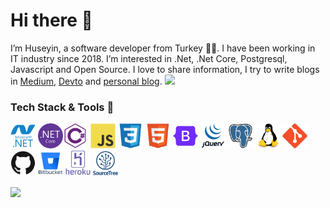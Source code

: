 # Hi there 👋

I’m Huseyin, a software developer from Turkey 👨‍💻. I have been working in IT industry since 2018. I’m interested in .Net, .Net Core, Postgresql, Javascript and Open Source. I love to share information, I try to write blogs in [Medium](https://medium.com/@huseyinsimsekk), [Devto](https://dev.to/huseyinsimsek) and [personal blog](https://simsekhuseyin.com/). ![](https://visitor-badge.glitch.me/badge?page_id=huseyinsimsekk.huseyinsimsekk)



 ### Tech Stack & Tools 🚀

<img src="https://github.com/devicons/devicon/blob/master/icons/dot-net/dot-net-plain-wordmark.svg" alt="dot-net logo" width="40" height="40"/> <img src="https://github.com/devicons/devicon/blob/master/icons/dotnetcore/dotnetcore-original.svg" alt="dot-net logo" width="40" height="40"/><img src="https://github.com/devicons/devicon/blob/master/icons/csharp/csharp-line.svg" alt="dot-net logo" width="40" height="40"/>  <img src="https://github.com/devicons/devicon/blob/master/icons/javascript/javascript-original.svg" alt="dot-net logo" width="40" height="40"/>  <img src="https://github.com/devicons/devicon/blob/master/icons/css3/css3-original.svg" alt="dot-net logo" width="40" height="40"/> <img src="https://github.com/devicons/devicon/blob/master/icons/html5/html5-original.svg" alt="dot-net logo" width="40" height="40"/>   <img src="https://github.com/devicons/devicon/blob/master/icons/bootstrap/bootstrap-plain.svg" alt="dot-net logo" width="40" height="40"/>  <img src="https://github.com/devicons/devicon/blob/master/icons/jquery/jquery-original-wordmark.svg" alt="dot-net logo" width="40" height="40"/> <img src="https://github.com/devicons/devicon/blob/master/icons/postgresql/postgresql-original.svg" alt="dot-net logo" width="40" height="40"/> <img src="https://github.com/devicons/devicon/blob/master/icons/linux/linux-original.svg" alt="dot-net logo" width="40" height="40"/> <img src="https://github.com/devicons/devicon/blob/master/icons/git/git-original.svg" alt="dot-net logo" width="40" height="40"/> <img src="https://github.com/devicons/devicon/blob/master/icons/github/github-original.svg" alt="dot-net logo" width="40" height="40"/> <img src="https://github.com/devicons/devicon/blob/master/icons/bitbucket/bitbucket-original-wordmark.svg" alt="dot-net logo" width="40" height="40"/>  <img src="https://github.com/devicons/devicon/blob/master/icons/heroku/heroku-original-wordmark.svg" alt="dot-net logo" width="40" height="40"/> <img src="https://github.com/devicons/devicon/blob/master/icons/sourcetree/sourcetree-original-wordmark.svg" alt="dot-net logo" width="40" height="40"/>


<a href="https://github.com/huseyinsimsekk/github-readme-stats">
  <img align="center" src="https://github-readme-stats.vercel.app/api?username=huseyinsimsekk&theme=blueberry&show_icons=true" />
</a>
